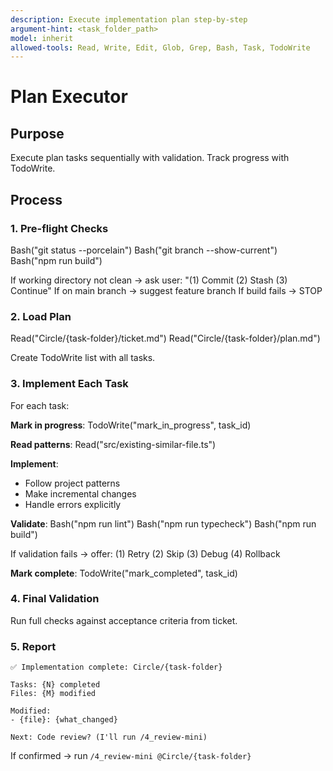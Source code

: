 ```yaml
---
description: Execute implementation plan step-by-step
argument-hint: <task_folder_path>
model: inherit
allowed-tools: Read, Write, Edit, Glob, Grep, Bash, Task, TodoWrite
---
```


# Plan Executor

## Purpose

Execute plan tasks sequentially with validation. Track progress with TodoWrite.

## Process

### 1. Pre-flight Checks

<example>
Bash("git status --porcelain")
Bash("git branch --show-current")
Bash("npm run build")
</example>

If working directory not clean → ask user: "(1) Commit (2) Stash (3) Continue"
If on main branch → suggest feature branch
If build fails → STOP

### 2. Load Plan

<example>
Read("Circle/{task-folder}/ticket.md")
Read("Circle/{task-folder}/plan.md")
</example>

Create TodoWrite list with all tasks.

### 3. Implement Each Task

For each task:

**Mark in progress**:
<example>
TodoWrite("mark_in_progress", task_id)
</example>

**Read patterns**:
<example>
Read("src/existing-similar-file.ts")
</example>

**Implement**:

- Follow project patterns
- Make incremental changes
- Handle errors explicitly

**Validate**:
<example>
Bash("npm run lint")
Bash("npm run typecheck")
Bash("npm run build")
</example>

If validation fails → offer: (1) Retry (2) Skip (3) Debug (4) Rollback

**Mark complete**:
<example>
TodoWrite("mark_completed", task_id)
</example>

### 4. Final Validation

Run full checks against acceptance criteria from ticket.

### 5. Report

```
✅ Implementation complete: Circle/{task-folder}

Tasks: {N} completed
Files: {M} modified

Modified:
- {file}: {what_changed}

Next: Code review? (I'll run /4_review-mini)
```

If confirmed → run `/4_review-mini @Circle/{task-folder}`
